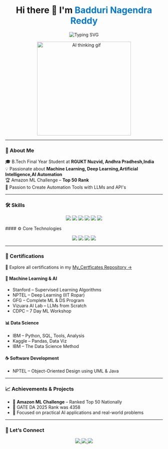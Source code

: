 <h1 align="center">
  Hi there 👋 I'm <span style="color:#007acc;">Badduri Nagendra Reddy</span>  
</h1>

<p align="center">
  <img src="https://readme-typing-svg.demolab.com?font=Fira+Code&size=22&pause=1000&center=true&vCenter=true&width=435&lines=B.Tech+Student+@+RGUKT+Nuzvid;ML+%7C+DL+%7C+AI+Enthusiast" alt="Typing SVG" />
</p>

<p align="center">
  <img src="https://media.giphy.com/media/qgQUggAC3Pfv687qPC/giphy.gif" width="300" alt="AI thinking gif" />
</p>

---
### 🧠 About Me

🎓 B.Tech Final Year Student at **RGUKT Nuzvid, Andhra Pradhesh,India**  
💡 Passionate about **Machine Learning, Deep Learning,Artificial Intelligence,AI Automation**  
🏆 Amazon ML Challenge – **Top 50 Rank**   
🌱 Passion to Create Automation Tools with LLMs and API's

---
### 🛠️ Skills

<p align="center">
  <img src="https://img.shields.io/badge/-Python-3776AB?style=for-the-badge&logo=python&logoColor=white"/>
  <img src="https://img.shields.io/badge/-Java-ED8B00?style=for-the-badge&logo=java&logoColor=white"/>
  <img src="https://img.shields.io/badge/-TensorFlow-FF6F00?style=for-the-badge&logo=tensorflow&logoColor=white"/>
  <img src="https://img.shields.io/badge/-SQL-4479A1?style=for-the-badge&logo=postgresql&logoColor=white"/>
  <img src="https://img.shields.io/badge/MySQL-4479A1?style=for-the-badge&logo=mysql&logoColor=white"/>
  <img src="https://img.shields.io/badge/Database%20Management-blue?style=for-the-badge"/>
</p>
#### ⚙️ Core Technologies
<p align="center">
  <img src="https://img.shields.io/badge/Machine%20Learning-blueviolet?style=for-the-badge"/>
  <img src="https://img.shields.io/badge/Deep%20Learning-orange?style=for-the-badge"/>
  <img src="https://img.shields.io/badge/Artificial%20Intelligence-darkgreen?style=for-the-badge"/>
  <img src="https://img.shields.io/badge/Large%20Language%20Models-red?style=for-the-badge"/>
</p>

---
### 📜 Certifications

🔗 Explore all certifications in my [My_Certficates Repository →](https://github.com/Nagendrareddy777/My_Certificates)
#### 🧠 Machine Learning & AI
- Stanford – Supervised Learning Algorithms  
- NPTEL – Deep Learning (IIT Ropar)  
- GFG – Complete ML & DS Program  
- Vizuara AI Lab – LLMs from Scratch  
- CDPC – 7 Day ML Workshop  

#### 📊 Data Science
- IBM – Python, SQL, Tools, Analysis  
- Kaggle – Pandas, Data Viz  
- IBM – The Data Science Method  

#### ☕ Software Development
- NPTEL – Object-Oriented Design using UML & Java

---

### 📈 Achievements & Projects

- 🥇 **Amazon ML Challenge** – Ranked Top 50 Nationally  
- 🤖 GATE DA 2025 Rank was 4358
- 🎯 Focused on practical AI applications and real-world problems  

---

### 💬 Let’s Connect

<p align="center">
  <a href="https://mail.google.com/mail/u/0/?tab=rm&ogbl#inbox?compose=DmwnWrRsqPvDCSGMxMPVdkLnKdGQBQwLNbmFpxDsHBpbJHSgQhbqSlTbwnLVnDqvvwSpTKPsmwfQ">
    <img src="https://img.shields.io/badge/email-D14836?style=for-the-badge&logo=gmail&logoColor=white"/>
  </a>
  <a href="https://www.linkedin.com/in/Nagendrareddy777">
    <img src="https://img.shields.io/badge/LinkedIn-blue?style=for-the-badge&logo=linkedin&logoColor=white"/>
  </a>
  <a href="https://github.com/Nagendrareddy777/My_Certificates">
    <img src="https://img.shields.io/badge/View%20Certificates-100000?style=for-the-badge&logo=github&logoColor=white"/>
  </a>
</p>
